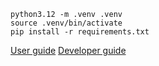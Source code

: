 ```
python3.12 -m .venv .venv
source .venv/bin/activate
pip install -r requirements.txt
```

[User guide](/documentation/User%20guide.md)
[Developer guide](/documentation/Developer%20guide.md)